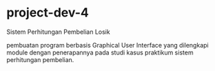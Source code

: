 # project-dev-4
Sistem Perhitungan Pembelian Losik

pembuatan program berbasis Graphical 
User Interface yang dilengkapi module dengan penerapannya pada studi kasus praktikum
sistem perhitungan pembelian. 
